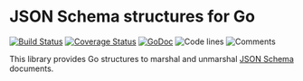 # JSON Schema structures for Go

[![Build Status](https://travis-ci.org/swaggest/jsonschema-go.svg?branch=master)](https://travis-ci.org/swaggest/jsonschema-go)
[![Coverage Status](https://codecov.io/gh/swaggest/jsonschema-go/branch/master/graph/badge.svg)](https://codecov.io/gh/swaggest/jsonschema-go)
[![GoDoc](https://godoc.org/github.com/swaggest/jsonschema-go?status.svg)](https://godoc.org/github.com/swaggest/jsonschema-go)
![Code lines](https://sloc.xyz/github/swaggest/jsonschema-go/?category=code)
![Comments](https://sloc.xyz/github/swaggest/jsonschema-go/?category=comments)

This library provides Go structures to marshal and unmarshal [JSON Schema](https://json-schema.org/) documents.

